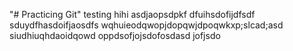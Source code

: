 "# Practicing Git" 
testing
hihi
asdjaopsdpkf
dfuihsdofijdfsdf
sduydfhasdoifjaosdfs
wqhuieodqwopjdopqwjdpoqwkxp;slcad;asd
siudhiuqhdaoidqowd
oppdsofjojsdofosdasd
jofjsdo